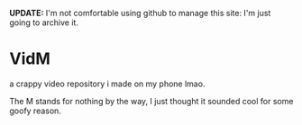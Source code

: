 **UPDATE:** I'm not comfortable using github to manage this site: I'm just going to archive it.

# VidM
a crappy video repository i made on my phone lmao.

The M stands for nothing by the way, I just thought it sounded cool for some goofy reason.
